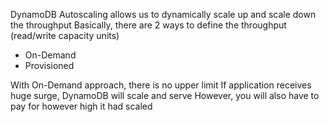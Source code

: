DynamoDB Autoscaling allows us to dynamically scale up and scale down the throughput 
Basically, there are 2 ways to define the throughput (read/write capacity units)
* On-Demand
* Provisioned

With On-Demand approach, there is no upper limit
If application receives huge surge, DynamoDB will scale and serve
However, you will also have to pay for however high it had scaled
